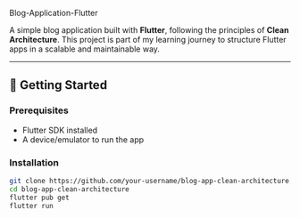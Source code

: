 Blog-Application-Flutter

A simple blog application built with **Flutter**, following the principles of **Clean Architecture**. This project is part of my learning journey to structure Flutter apps in a scalable and maintainable way.

---

## 🚀 Getting Started

### Prerequisites
- Flutter SDK installed
- A device/emulator to run the app

### Installation
```bash
git clone https://github.com/your-username/blog-app-clean-architecture.git
cd blog-app-clean-architecture
flutter pub get
flutter run
